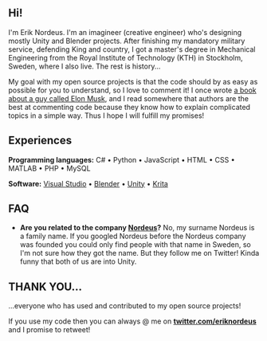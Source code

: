 ## Hi!

I'm Erik Nordeus. I'm an imagineer (creative engineer) who's designing mostly Unity and Blender projects. After finishing my mandatory military service, defending King and country, I got a master's degree in Mechanical Engineering from the Royal Institute of Technology (KTH) in Stockholm, Sweden, where I also live. The rest is history... 

My goal with my open source projects is that the code should by as easy as possible for you to understand, so I love to comment it! I once wrote [a book about a guy called Elon Musk](https://www.habrador.com/p/elonmuskbook/), and I read somewhere that authors are the best at commenting code because they know how to explain complicated topics in a simple way. Thus I hope I will fulfill my promises!  


## Experiences

**Programming languages:** C# • Python • JavaScript • HTML • CSS • MATLAB • PHP • MySQL

**Software:** [Visual Studio](https://visualstudio.microsoft.com/) • [Blender](https://www.blender.org/) • [Unity](https://unity.com/) • [Krita](https://krita.org/)
	
  
## FAQ

* **Are you related to the company [Nordeus](https://nordeus.com/)?** No, my surname Nordeus is a family name. If you googled Nordeus before the Nordeus company was founded you could only find people with that name in Sweden, so I'm not sure how they got the name. But they follow me on Twitter! Kinda funny that both of us are into Unity.


## THANK YOU... 

...everyone who has used and contributed to my open source projects! 

If you use my code then you can always @ me on **[twitter.com/eriknordeus](https://twitter.com/eriknordeus)** and I promise to retweet! 
